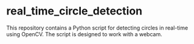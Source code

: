# real_time_circle_detection
This repository contains a Python script for detecting circles in real-time using OpenCV. The script is designed to work with a webcam.
